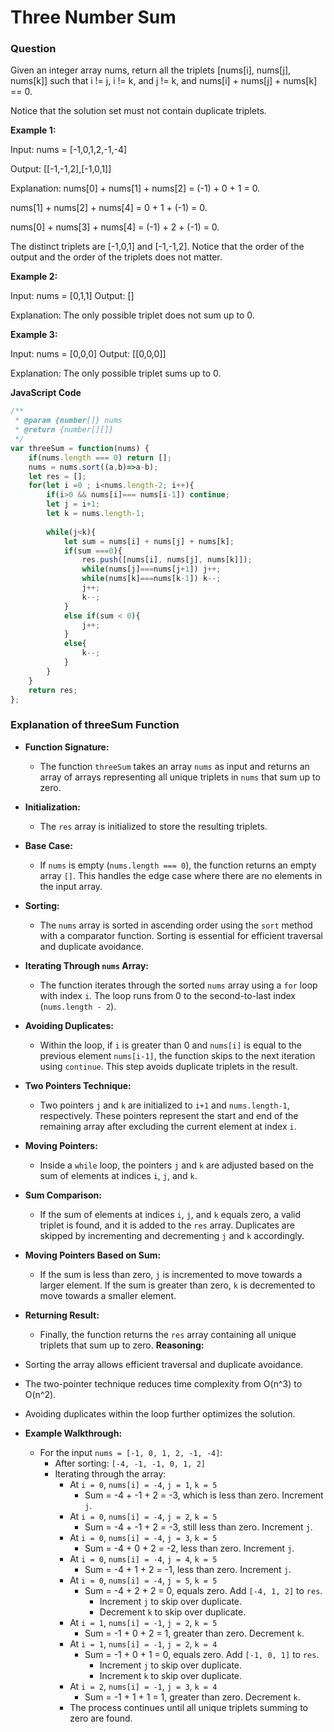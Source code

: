 # Three Number Sum

### Question
Given an integer array nums, return all the triplets [nums[i], nums[j], nums[k]] such that i != j, i != k, and j != k, and nums[i] + nums[j] + nums[k] == 0.

Notice that the solution set must not contain duplicate triplets.

**Example 1:**

Input: nums = [-1,0,1,2,-1,-4]

Output: [[-1,-1,2],[-1,0,1]]

Explanation: 
nums[0] + nums[1] + nums[2] = (-1) + 0 + 1 = 0.

nums[1] + nums[2] + nums[4] = 0 + 1 + (-1) = 0.

nums[0] + nums[3] + nums[4] = (-1) + 2 + (-1) = 0.

The distinct triplets are [-1,0,1] and [-1,-1,2].
Notice that the order of the output and the order of the triplets does not matter.

**Example 2:**

Input: nums = [0,1,1] Output: []

Explanation: The only possible triplet does not sum up to 0.

**Example 3:**

Input: nums = [0,0,0] Output: [[0,0,0]]

Explanation: The only possible triplet sums up to 0.

**JavaScript Code**
```js
/**
 * @param {number[]} nums
 * @return {number[][]}
 */
var threeSum = function(nums) {
    if(nums.length === 0) return [];
    nums = nums.sort((a,b)=>a-b);
    let res = [];
    for(let i =0 ; i<nums.length-2; i++){
        if(i>0 && nums[i]=== nums[i-1]) continue;
        let j = i+1;
        let k = nums.length-1;
        
        while(j<k){
            let sum = nums[i] + nums[j] + nums[k];
            if(sum ===0){
                res.push([nums[i], nums[j], nums[k]]);
                while(nums[j]===nums[j+1]) j++;
                while(nums[k]===nums[k-1]) k--;
                j++;
                k--;
            }
            else if(sum < 0){
                j++;
            }
            else{
                k--;
            }
        }
    }
    return res;
};
```
### Explanation of threeSum Function
- **Function Signature:**
  - The function `threeSum` takes an array `nums` as input and returns an array of arrays representing all unique triplets in `nums` that sum up to zero.
- **Initialization:**
  - The `res` array is initialized to store the resulting triplets.
- **Base Case:**
  - If `nums` is empty (`nums.length === 0`), the function returns an empty array `[]`. This handles the edge case where there are no elements in the input array.
- **Sorting:**
  - The `nums` array is sorted in ascending order using the `sort` method with a comparator function. Sorting is essential for efficient traversal and duplicate avoidance.
- **Iterating Through `nums` Array:**
  - The function iterates through the sorted `nums` array using a `for` loop with index `i`. The loop runs from 0 to the second-to-last index (`nums.length - 2`).
- **Avoiding Duplicates:**
  - Within the loop, if `i` is greater than 0 and `nums[i]` is equal to the previous element `nums[i-1]`, the function skips to the next iteration using `continue`. This step avoids duplicate triplets in the result.
- **Two Pointers Technique:**
  - Two pointers `j` and `k` are initialized to `i+1` and `nums.length-1`, respectively. These pointers represent the start and end of the remaining array after excluding the current element at index `i`.
- **Moving Pointers:**
  - Inside a `while` loop, the pointers `j` and `k` are adjusted based on the sum of elements at indices `i`, `j`, and `k`.
- **Sum Comparison:**
  - If the sum of elements at indices `i`, `j`, and `k` equals zero, a valid triplet is found, and it is added to the `res` array. Duplicates are skipped by incrementing and decrementing `j` and `k` accordingly.
- **Moving Pointers Based on Sum:**
  - If the sum is less than zero, `j` is incremented to move towards a larger element. If the sum is greater than zero, `k` is decremented to move towards a smaller element.
- **Returning Result:**
  - Finally, the function returns the `res` array containing all unique triplets that sum up to zero.
**Reasoning:**
- Sorting the array allows efficient traversal and duplicate avoidance.
- The two-pointer technique reduces time complexity from O(n^3) to O(n^2).
- Avoiding duplicates within the loop further optimizes the solution.

- **Example Walkthrough:**
  - For the input `nums = [-1, 0, 1, 2, -1, -4]`:
    - After sorting: `[-4, -1, -1, 0, 1, 2]`
    - Iterating through the array:
      - At `i = 0`, `nums[i] = -4`, `j = 1`, `k = 5`
        - Sum = -4 + -1 + 2 = -3, which is less than zero. Increment `j`.
      - At `i = 0`, `nums[i] = -4`, `j = 2`, `k = 5`
        - Sum = -4 + -1 + 2 = -3, still less than zero. Increment `j`.
      - At `i = 0`, `nums[i] = -4`, `j = 3`, `k = 5`
        - Sum = -4 + 0 + 2 = -2, less than zero. Increment `j`.
      - At `i = 0`, `nums[i] = -4`, `j = 4`, `k = 5`
        - Sum = -4 + 1 + 2 = -1, less than zero. Increment `j`.
      - At `i = 0`, `nums[i] = -4`, `j = 5`, `k = 5`
        - Sum = -4 + 2 + 2 = 0, equals zero. Add `[-4, 1, 2]` to `res`.
          - Increment `j` to skip over duplicate.
          - Decrement `k` to skip over duplicate.
      - At `i = 1`, `nums[i] = -1`, `j = 2`, `k = 5`
        - Sum = -1 + 0 + 2 = 1, greater than zero. Decrement `k`.
      - At `i = 1`, `nums[i] = -1`, `j = 2`, `k = 4`
        - Sum = -1 + 0 + 1 = 0, equals zero. Add `[-1, 0, 1]` to `res`.
          - Increment `j` to skip over duplicate.
          - Increment `k` to skip over duplicate.
      - At `i = 2`, `nums[i] = -1`, `j = 3`, `k = 4`
        - Sum = -1 + 1 + 1 = 1, greater than zero. Decrement `k`.
      - The process continues until all unique triplets summing to zero are found.

